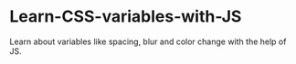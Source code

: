 # Learn-CSS-variables-with-JS
Learn about variables like spacing, blur and color change with the help of JS.
